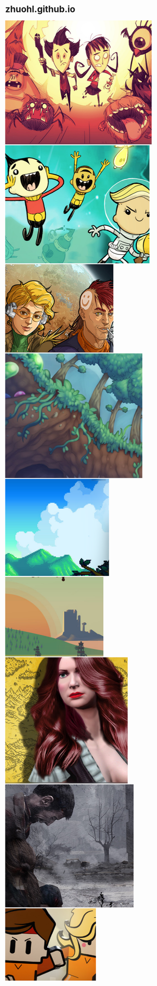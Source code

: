 # zhuohl.github.io
![](https://github.com/zhuohl/zhuohl.github.io/blob/main/images/jh.png)
![](https://github.com/zhuohl/zhuohl.github.io/blob/main/images/qy.png)
![](https://github.com/zhuohl/zhuohl.github.io/blob/main/images/hsj.png)
![](https://github.com/zhuohl/zhuohl.github.io/blob/main/images/tlry.png)
![](https://github.com/zhuohl/zhuohl.github.io/blob/main/images/xlgwy.png)
![](https://github.com/zhuohl/zhuohl.github.io/blob/main/images/sydh.png)
![](https://github.com/zhuohl/zhuohl.github.io/blob/main/images/szlkjg.png)
![](https://github.com/zhuohl/zhuohl.github.io/blob/main/images/zswdzz.png)
![](https://github.com/zhuohl/zhuohl.github.io/blob/main/images/ttz2.png)

